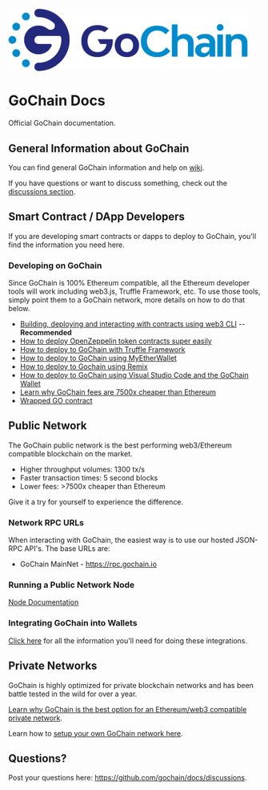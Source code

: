 <a href="https://gochain.io"><img src="color_logo_transparent.png" width="480"></a>

# GoChain Docs

Official GoChain documentation.

## General Information about GoChain

You can find general GoChain information and help on [wiki](https://github.com/gochain/docs/wiki). 

If you have questions or want to discuss something, check out the [discussions section](https://github.com/gochain/docs/discussions). 

## Smart Contract / DApp Developers

If you are developing smart contracts or dapps to deploy to GoChain, you'll find the information you need here.

### Developing on GoChain

Since GoChain is 100% Ethereum compatible, all the Ethereum developer tools will work including web3.js, Truffle Framework, etc. To use those tools, simply point them to a GoChain network, more details on how to do that below.

* [Building, deploying and interacting with contracts using web3 CLI](https://github.com/gochain-io/web3) -- **Recommended**
* [How to deploy OpenZeppelin token contracts super easily](https://medium.com/gochain/the-easiest-way-to-deploy-an-openzeppelin-smart-contract-no-truffle-required-d248d4c3835a)
* [How to deploy to GoChain with Truffle Framework](public-network/truffle/)
* [How to deploy to GoChain using MyEtherWallet](https://medium.com/gochain/how-to-deploy-a-smart-contract-to-gochain-40de78d4d85a)
* [How to deploy to Gochain using Remix](https://medium.com/gochain/how-to-deploy-a-smart-contract-to-gochain-40de78d4d85a)
* [How to deploy to GoChain using Visual Studio Code and the GoChain Wallet](https://medium.com/gochain/how-to-deploy-a-smart-contract-in-5-minutes-bed2443be23c)
* [Learn why GoChain fees are 7500x cheaper than Ethereum](https://medium.com/gochain/gochain-transaction-fees-are-at-least-7500x-less-than-ethereum-3b7060743717)
* [Wrapped GO contract](https://github.com/gochain/wgo)

## Public Network

The GoChain public network is the best performing web3/Ethereum compatible blockchain on the market.

- Higher throughput volumes: 1300 tx/s
- Faster transaction times: 5 second blocks
- Lower fees: >7500x cheaper than Ethereum

Give it a try for yourself to experience the difference.

### Network RPC URLs

When interacting with GoChain, the easiest way is to use our hosted JSON-RPC API's. The base URLs
are:

* GoChain MainNet - https://rpc.gochain.io

### Running a Public Network Node

[Node Documentation](public-network/nodes/)

### Integrating GoChain into Wallets

[Click here](public-network/README.md) for all the information you'll need for doing these integrations.

## Private Networks

GoChain is highly optimized for private blockchain networks and has been battle tested in the wild for over a year.

[Learn why GoChain is the best option for an Ethereum/web3 compatible private network](https://medium.com/gochain/ethereum-vs-gochain-private-network-showdown-d094096e7d88).

Learn how to [setup your own GoChain network here](private-networks).

## Questions?

Post your questions here: https://github.com/gochain/docs/discussions.

